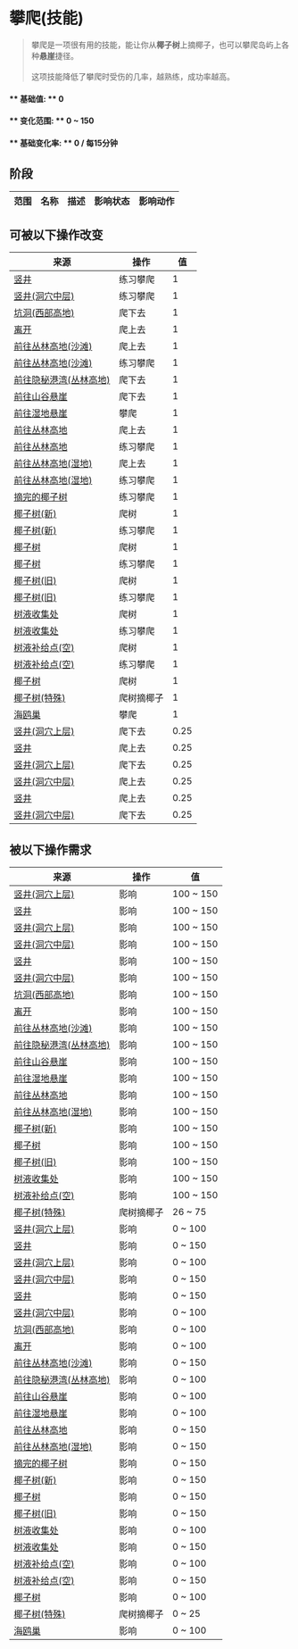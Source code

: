 # 攀爬(技能)  
> 攀爬是一项很有用的技能，能让你从<b>椰子树</b>上摘椰子，也可以攀爬岛屿上各种<b>悬崖</b>捷径。<br><br>这项技能降低了攀爬时受伤的几率，越熟练，成功率越高。  
  
#### ** 基础值: ** 0   
#### ** 变化范围: ** 0 ~ 150  
#### ** 基础变化率: ** 0 / 每15分钟  
## 阶段  
范围  |  名称  |  描述  |  影响状态  |  影响动作  
----  |  ----  |  ----  |  ----  |  ----  
## 可被以下操作改变  
来源  |  操作  |  值  
----  |  ----  |  ----  
[竖井](ShaftFloodedChamberToCrystalChamber.md)  |  练习攀爬  |  1  
[竖井(洞穴中层)](ShaftLowChamberToMidChamber.md)  |  练习攀爬  |  1  
[坑洞(西部高地)](HighlandHoleEntrance.md)  |  爬下去  |  1  
[离开](HighlandHoleExit.md)  |  爬上去  |  1  
[前往丛林高地(沙滩)](Path_CoveToJungleHighlands.md)  |  爬上去  |  1  
[前往丛林高地(沙滩)](Path_CoveToJungleHighlands.md)  |  练习攀爬  |  1  
[前往隐秘港湾(丛林高地)](Path_JungleHighlandsToCove.md)  |  爬下去  |  1  
[前往山谷悬崖](Path_JungleHighlandsToValley.md)  |  爬下去  |  1  
[前往湿地悬崖](Path_JungleHighlandsToWetlands.md)  |  攀爬  |  1  
[前往丛林高地](Path_ValleyToJungleHighlands.md)  |  爬上去  |  1  
[前往丛林高地](Path_ValleyToJungleHighlands.md)  |  练习攀爬  |  1  
[前往丛林高地(湿地)](Path_WetlandsToJungleHighlands.md)  |  爬上去  |  1  
[前往丛林高地(湿地)](Path_WetlandsToJungleHighlands.md)  |  练习攀爬  |  1  
[摘完的椰子树](PalmTreeCleared.md)  |  练习攀爬  |  1  
[椰子树(新)](PalmTreeNew.md)  |  爬树  |  1  
[椰子树(新)](PalmTreeNew.md)  |  练习攀爬  |  1  
[椰子树](PalmTreeNewMultiEventOld.md)  |  爬树  |  1  
[椰子树](PalmTreeNewMultiEventOld.md)  |  练习攀爬  |  1  
[椰子树(旧)](PalmTreeOld.md)  |  爬树  |  1  
[椰子树(旧)](PalmTreeOld.md)  |  练习攀爬  |  1  
[树液收集处](PalmTreeSapStation.md)  |  爬树  |  1  
[树液收集处](PalmTreeSapStation.md)  |  练习攀爬  |  1  
[树液补给点(空)](PalmTreeSapStationEmpty.md)  |  爬树  |  1  
[树液补给点(空)](PalmTreeSapStationEmpty.md)  |  练习攀爬  |  1  
[椰子树](PalmTree_IH.md)  |  爬树  |  1  
[椰子树(特殊)](PalmTree_Unique.md)  |  爬树摘椰子  |  1  
[海鸥巢](SeagullNest.md)  |  攀爬  |  1  
[竖井(洞穴上层)](ShaftCrystalChamberToFloodedChamber.md)  |  爬下去  |  0.25  
[竖井](ShaftFloodedChamberToCrystalChamber.md)  |  爬上去  |  0.25  
[竖井(洞穴上层)](ShaftHighChamberToMidChamber.md)  |  爬下去  |  0.25  
[竖井(洞穴中层)](ShaftLowChamberToMidChamber.md)  |  爬上去  |  0.25  
[竖井](ShaftMidChamberToHighChamber.md)  |  爬上去  |  0.25  
[竖井(洞穴中层)](ShaftMidChamberToLowChamber.md)  |  爬下去  |  0.25  
## 被以下操作需求  
来源  |  操作  |  值  
----  |  ----  |  ----  
[竖井(洞穴上层)](ShaftCrystalChamberToFloodedChamber.md)  |  影响  |  100 ~ 150  
[竖井](ShaftFloodedChamberToCrystalChamber.md)  |  影响  |  100 ~ 150  
[竖井(洞穴上层)](ShaftHighChamberToMidChamber.md)  |  影响  |  100 ~ 150  
[竖井(洞穴中层)](ShaftLowChamberToMidChamber.md)  |  影响  |  100 ~ 150  
[竖井](ShaftMidChamberToHighChamber.md)  |  影响  |  100 ~ 150  
[竖井(洞穴中层)](ShaftMidChamberToLowChamber.md)  |  影响  |  100 ~ 150  
[坑洞(西部高地)](HighlandHoleEntrance.md)  |  影响  |  100 ~ 150  
[离开](HighlandHoleExit.md)  |  影响  |  100 ~ 150  
[前往丛林高地(沙滩)](Path_CoveToJungleHighlands.md)  |  影响  |  100 ~ 150  
[前往隐秘港湾(丛林高地)](Path_JungleHighlandsToCove.md)  |  影响  |  100 ~ 150  
[前往山谷悬崖](Path_JungleHighlandsToValley.md)  |  影响  |  100 ~ 150  
[前往湿地悬崖](Path_JungleHighlandsToWetlands.md)  |  影响  |  100 ~ 150  
[前往丛林高地](Path_ValleyToJungleHighlands.md)  |  影响  |  100 ~ 150  
[前往丛林高地(湿地)](Path_WetlandsToJungleHighlands.md)  |  影响  |  100 ~ 150  
[椰子树(新)](PalmTreeNew.md)  |  影响  |  100 ~ 150  
[椰子树](PalmTreeNewMultiEventOld.md)  |  影响  |  100 ~ 150  
[椰子树(旧)](PalmTreeOld.md)  |  影响  |  100 ~ 150  
[树液收集处](PalmTreeSapStation.md)  |  影响  |  100 ~ 150  
[树液补给点(空)](PalmTreeSapStationEmpty.md)  |  影响  |  100 ~ 150  
[椰子树(特殊)](PalmTree_Unique.md)  |  爬树摘椰子  |  26 ~ 75  
[竖井(洞穴上层)](ShaftCrystalChamberToFloodedChamber.md)  |  影响  |  0 ~ 100  
[竖井](ShaftFloodedChamberToCrystalChamber.md)  |  影响  |  0 ~ 150  
[竖井(洞穴上层)](ShaftHighChamberToMidChamber.md)  |  影响  |  0 ~ 100  
[竖井(洞穴中层)](ShaftLowChamberToMidChamber.md)  |  影响  |  0 ~ 150  
[竖井](ShaftMidChamberToHighChamber.md)  |  影响  |  0 ~ 150  
[竖井(洞穴中层)](ShaftMidChamberToLowChamber.md)  |  影响  |  0 ~ 100  
[坑洞(西部高地)](HighlandHoleEntrance.md)  |  影响  |  0 ~ 100  
[离开](HighlandHoleExit.md)  |  影响  |  0 ~ 100  
[前往丛林高地(沙滩)](Path_CoveToJungleHighlands.md)  |  影响  |  0 ~ 150  
[前往隐秘港湾(丛林高地)](Path_JungleHighlandsToCove.md)  |  影响  |  0 ~ 100  
[前往山谷悬崖](Path_JungleHighlandsToValley.md)  |  影响  |  0 ~ 100  
[前往湿地悬崖](Path_JungleHighlandsToWetlands.md)  |  影响  |  0 ~ 100  
[前往丛林高地](Path_ValleyToJungleHighlands.md)  |  影响  |  0 ~ 150  
[前往丛林高地(湿地)](Path_WetlandsToJungleHighlands.md)  |  影响  |  0 ~ 150  
[摘完的椰子树](PalmTreeCleared.md)  |  影响  |  0 ~ 150  
[椰子树(新)](PalmTreeNew.md)  |  影响  |  0 ~ 150  
[椰子树](PalmTreeNewMultiEventOld.md)  |  影响  |  0 ~ 150  
[椰子树(旧)](PalmTreeOld.md)  |  影响  |  0 ~ 150  
[树液收集处](PalmTreeSapStation.md)  |  影响  |  0 ~ 100  
[树液收集处](PalmTreeSapStation.md)  |  影响  |  0 ~ 150  
[树液补给点(空)](PalmTreeSapStationEmpty.md)  |  影响  |  0 ~ 100  
[树液补给点(空)](PalmTreeSapStationEmpty.md)  |  影响  |  0 ~ 150  
[椰子树](PalmTree_IH.md)  |  影响  |  0 ~ 100  
[椰子树(特殊)](PalmTree_Unique.md)  |  爬树摘椰子  |  0 ~ 25  
[海鸥巢](SeagullNest.md)  |  影响  |  0 ~ 100  


<script>document.title="攀爬(技能) - 卡牌生存百科 Card Survival Wiki";</script>